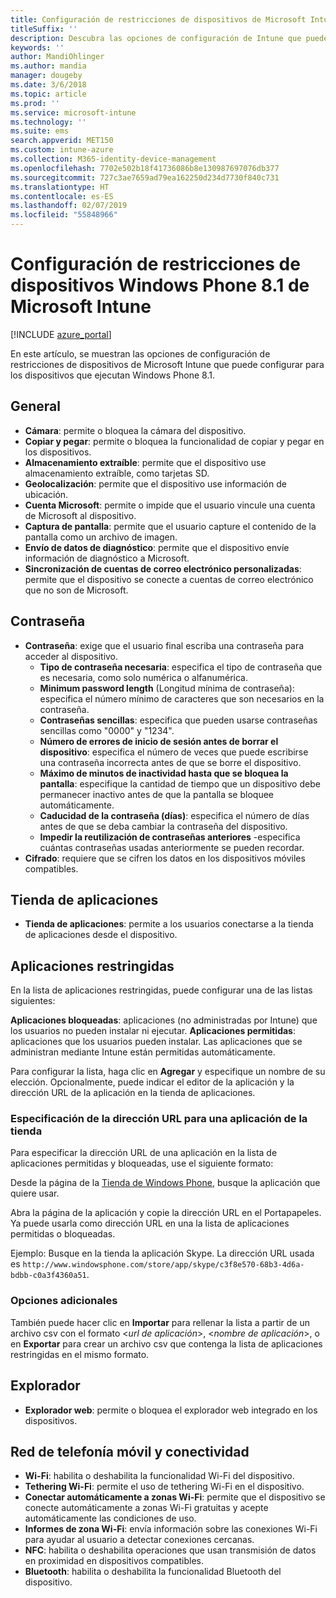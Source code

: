 ```yaml
---
title: Configuración de restricciones de dispositivos de Microsoft Intune para Windows Phone 8.1
titleSuffix: ''
description: Descubra las opciones de configuración de Intune que puede usar para controlar la funcionalidad y la configuración de los dispositivos que ejecutan Windows Phone 8.1.
keywords: ''
author: MandiOhlinger
ms.author: mandia
manager: dougeby
ms.date: 3/6/2018
ms.topic: article
ms.prod: ''
ms.service: microsoft-intune
ms.technology: ''
ms.suite: ems
search.appverid: MET150
ms.custom: intune-azure
ms.collection: M365-identity-device-management
ms.openlocfilehash: 7702e502b18f41736086b8e130987697076db377
ms.sourcegitcommit: 727c3ae7659ad79ea162250d234d7730f840c731
ms.translationtype: HT
ms.contentlocale: es-ES
ms.lasthandoff: 02/07/2019
ms.locfileid: "55848966"
---
```

# <a name="microsoft-intune-windows-phone-81-device-restriction-settings"></a>Configuración de restricciones de dispositivos Windows Phone 8.1 de Microsoft Intune

[!INCLUDE [azure_portal](./includes/azure_portal.md)]

En este artículo, se muestran las opciones de configuración de restricciones de dispositivos de Microsoft Intune que puede configurar para los dispositivos que ejecutan Windows Phone 8.1.


## <a name="general"></a>General

-   **Cámara**: permite o bloquea la cámara del dispositivo.
-   **Copiar y pegar**: permite o bloquea la funcionalidad de copiar y pegar en los dispositivos.
-   **Almacenamiento extraíble**: permite que el dispositivo use almacenamiento extraíble, como tarjetas SD.
-   **Geolocalización**: permite que el dispositivo use información de ubicación.
-   **Cuenta Microsoft**: permite o impide que el usuario vincule una cuenta de Microsoft al dispositivo.
-   **Captura de pantalla**: permite que el usuario capture el contenido de la pantalla como un archivo de imagen.
-   **Envío de datos de diagnóstico**: permite que el dispositivo envíe información de diagnóstico a Microsoft.
-   **Sincronización de cuentas de correo electrónico personalizadas**: permite que el dispositivo se conecte a cuentas de correo electrónico que no son de Microsoft.

## <a name="password"></a>Contraseña

-   **Contraseña**: exige que el usuario final escriba una contraseña para acceder al dispositivo.
    -   **Tipo de contraseña necesaria**: especifica el tipo de contraseña que es necesaria, como solo numérica o alfanumérica.
    -   **Minimum password length** (Longitud mínima de contraseña): especifica el número mínimo de caracteres que son necesarios en la contraseña.
    -   **Contraseñas sencillas**: especifica que pueden usarse contraseñas sencillas como "0000" y "1234".
    -   **Número de errores de inicio de sesión antes de borrar el dispositivo**: especifica el número de veces que puede escribirse una contraseña incorrecta antes de que se borre el dispositivo.
    -   **Máximo de minutos de inactividad hasta que se bloquea la pantalla**: especifique la cantidad de tiempo que un dispositivo debe permanecer inactivo antes de que la pantalla se bloquee automáticamente.
    -   **Caducidad de la contraseña (días)**: especifica el número de días antes de que se deba cambiar la contraseña del dispositivo.
    -   **Impedir la reutilización de contraseñas anteriores** -especifica cuántas contraseñas usadas anteriormente se pueden recordar.
-   **Cifrado**: requiere que se cifren los datos en los dispositivos móviles compatibles.

## <a name="app-store"></a>Tienda de aplicaciones

-   **Tienda de aplicaciones**: permite a los usuarios conectarse a la tienda de aplicaciones desde el dispositivo.

## <a name="restricted-apps"></a>Aplicaciones restringidas

En la lista de aplicaciones restringidas, puede configurar una de las listas siguientes:

**Aplicaciones bloqueadas**: aplicaciones (no administradas por Intune) que los usuarios no pueden instalar ni ejecutar.
**Aplicaciones permitidas**: aplicaciones que los usuarios pueden instalar. Las aplicaciones que se administran mediante Intune están permitidas automáticamente.

Para configurar la lista, haga clic en **Agregar** y especifique un nombre de su elección. Opcionalmente, puede indicar el editor de la aplicación y la dirección URL de la aplicación en la tienda de aplicaciones.

### <a name="how-to-specify-the-url-to-an-app-in-the-store"></a>Especificación de la dirección URL para una aplicación de la tienda

Para especificar la dirección URL de una aplicación en la lista de aplicaciones permitidas y bloqueadas, use el siguiente formato:

Desde la página de la [Tienda de Windows Phone](https://www.microsoft.com/store/apps/windows-phone), busque la aplicación que quiere usar.

Abra la página de la aplicación y copie la dirección URL en el Portapapeles. Ya puede usarla como dirección URL en una la lista de aplicaciones permitidas o bloqueadas.

Ejemplo: Busque en la tienda la aplicación Skype. La dirección URL usada es `http://www.windowsphone.com/store/app/skype/c3f8e570-68b3-4d6a-bdbb-c0a3f4360a51`.



### <a name="additional-options"></a>Opciones adicionales

También puede hacer clic en **Importar** para rellenar la lista a partir de un archivo csv con el formato <*url de aplicación*>, <*nombre de aplicación*>, <app publisher> o en **Exportar** para crear un archivo csv que contenga la lista de aplicaciones restringidas en el mismo formato.


## <a name="browser"></a>Explorador

-   **Explorador web**: permite o bloquea el explorador web integrado en los dispositivos.

## <a name="cellular-and-connectivity"></a>Red de telefonía móvil y conectividad

-   **Wi-Fi**: habilita o deshabilita la funcionalidad Wi-Fi del dispositivo.
-   **Tethering Wi-Fi**: permite el uso de tethering Wi-Fi en el dispositivo.
-   **Conectar automáticamente a zonas Wi-Fi**: permite que el dispositivo se conecte automáticamente a zonas Wi-Fi gratuitas y acepte automáticamente las condiciones de uso.
-   **Informes de zona Wi-Fi**: envía información sobre las conexiones Wi-Fi para ayudar al usuario a detectar conexiones cercanas.
-   **NFC**: habilita o deshabilita operaciones que usan transmisión de datos en proximidad en dispositivos compatibles.
-   **Bluetooth**: habilita o deshabilita la funcionalidad Bluetooth del dispositivo.
